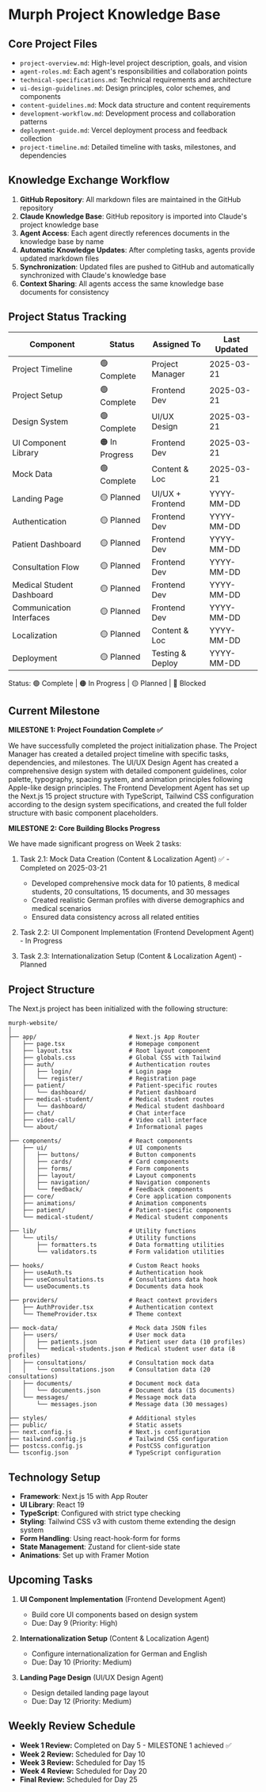 # Murph Project Knowledge Base

## Core Project Files

- `project-overview.md`: High-level project description, goals, and vision
- `agent-roles.md`: Each agent's responsibilities and collaboration points
- `technical-specifications.md`: Technical requirements and architecture
- `ui-design-guidelines.md`: Design principles, color schemes, and components
- `content-guidelines.md`: Mock data structure and content requirements
- `development-workflow.md`: Development process and collaboration patterns
- `deployment-guide.md`: Vercel deployment process and feedback collection
- `project-timeline.md`: Detailed timeline with tasks, milestones, and dependencies

## Knowledge Exchange Workflow

1. **GitHub Repository**: All markdown files are maintained in the GitHub repository
2. **Claude Knowledge Base**: GitHub repository is imported into Claude's project knowledge base
3. **Agent Access**: Each agent directly references documents in the knowledge base by name
4. **Automatic Knowledge Updates**: After completing tasks, agents provide updated markdown files
5. **Synchronization**: Updated files are pushed to GitHub and automatically synchronized with Claude's knowledge base
6. **Context Sharing**: All agents access the same knowledge base documents for consistency

## Project Status Tracking

| Component                 | Status        | Assigned To      | Last Updated |
| ------------------------- | ------------- | ---------------- | ------------ |
| Project Timeline          | 🟢 Complete    | Project Manager  | 2025-03-21   |
| Project Setup             | 🟢 Complete    | Frontend Dev     | 2025-03-21   |
| Design System             | 🟢 Complete    | UI/UX Design     | 2025-03-21   |
| UI Component Library      | 🟠 In Progress | Frontend Dev     | 2025-03-21   |
| Mock Data                 | 🟢 Complete    | Content & Loc    | 2025-03-21   |
| Landing Page              | 🟡 Planned     | UI/UX + Frontend | YYYY-MM-DD   |
| Authentication            | 🟡 Planned     | Frontend Dev     | YYYY-MM-DD   |
| Patient Dashboard         | 🟡 Planned     | Frontend Dev     | YYYY-MM-DD   |
| Consultation Flow         | 🟡 Planned     | Frontend Dev     | YYYY-MM-DD   |
| Medical Student Dashboard | 🟡 Planned     | Frontend Dev     | YYYY-MM-DD   |
| Communication Interfaces  | 🟡 Planned     | Frontend Dev     | YYYY-MM-DD   |
| Localization              | 🟡 Planned     | Content & Loc    | YYYY-MM-DD   |
| Deployment                | 🟡 Planned     | Testing & Deploy | YYYY-MM-DD   |

Status: 🟢 Complete | 🟠 In Progress | 🟡 Planned | 🔴 Blocked

## Current Milestone

**MILESTONE 1: Project Foundation Complete ✅**

We have successfully completed the project initialization phase. The Project Manager has created a detailed project timeline with specific tasks, dependencies, and milestones. The UI/UX Design Agent has created a comprehensive design system with detailed component guidelines, color palette, typography, spacing system, and animation principles following Apple-like design principles. The Frontend Development Agent has set up the Next.js 15 project structure with TypeScript, Tailwind CSS configuration according to the design system specifications, and created the full folder structure with basic component placeholders.

**MILESTONE 2: Core Building Blocks Progress**

We have made significant progress on Week 2 tasks:
1. Task 2.1: Mock Data Creation (Content & Localization Agent) ✅ - Completed on 2025-03-21
   - Developed comprehensive mock data for 10 patients, 8 medical students, 20 consultations, 15 documents, and 30 messages
   - Created realistic German profiles with diverse demographics and medical scenarios
   - Ensured data consistency across all related entities

2. Task 2.2: UI Component Implementation (Frontend Development Agent) - In Progress
3. Task 2.3: Internationalization Setup (Content & Localization Agent) - Planned

## Project Structure

The Next.js project has been initialized with the following structure:

```
murph-website/
│
├── app/                          # Next.js App Router
│   ├── page.tsx                  # Homepage component
│   ├── layout.tsx                # Root layout component
│   ├── globals.css               # Global CSS with Tailwind
│   ├── auth/                     # Authentication routes
│   │   ├── login/                # Login page
│   │   └── register/             # Registration page
│   ├── patient/                  # Patient-specific routes
│   │   └── dashboard/            # Patient dashboard
│   ├── medical-student/          # Medical student routes
│   │   └── dashboard/            # Medical student dashboard
│   ├── chat/                     # Chat interface
│   ├── video-call/               # Video call interface
│   └── about/                    # Informational pages
│
├── components/                   # React components
│   ├── ui/                       # UI components
│   │   ├── buttons/              # Button components
│   │   ├── cards/                # Card components
│   │   ├── forms/                # Form components
│   │   ├── layout/               # Layout components
│   │   ├── navigation/           # Navigation components
│   │   └── feedback/             # Feedback components
│   ├── core/                     # Core application components
│   ├── animations/               # Animation components
│   ├── patient/                  # Patient-specific components
│   └── medical-student/          # Medical student components
│
├── lib/                          # Utility functions
│   └── utils/                    # Utility functions
│       ├── formatters.ts         # Data formatting utilities
│       └── validators.ts         # Form validation utilities
│
├── hooks/                        # Custom React hooks
│   ├── useAuth.ts                # Authentication hook
│   ├── useConsultations.ts       # Consultations data hook
│   └── useDocuments.ts           # Documents data hook
│
├── providers/                    # React context providers
│   ├── AuthProvider.tsx          # Authentication context
│   └── ThemeProvider.tsx         # Theme context
│
├── mock-data/                    # Mock data JSON files
│   ├── users/                    # User mock data
│   │   ├── patients.json         # Patient user data (10 profiles)
│   │   └── medical-students.json # Medical student user data (8 profiles)
│   ├── consultations/            # Consultation mock data
│   │   └── consultations.json    # Consultation data (20 consultations)
│   ├── documents/                # Document mock data
│   │   └── documents.json        # Document data (15 documents)
│   └── messages/                 # Message mock data
│       └── messages.json         # Message data (30 messages)
│
├── styles/                       # Additional styles
├── public/                       # Static assets
├── next.config.js                # Next.js configuration
├── tailwind.config.js            # Tailwind CSS configuration
├── postcss.config.js             # PostCSS configuration
└── tsconfig.json                 # TypeScript configuration
```

## Technology Setup

- **Framework**: Next.js 15 with App Router
- **UI Library**: React 19
- **TypeScript**: Configured with strict type checking
- **Styling**: Tailwind CSS v3 with custom theme extending the design system
- **Form Handling**: Using react-hook-form for forms
- **State Management**: Zustand for client-side state
- **Animations**: Set up with Framer Motion

## Upcoming Tasks

1. **UI Component Implementation** (Frontend Development Agent)
   - Build core UI components based on design system
   - Due: Day 9 (Priority: High)

2. **Internationalization Setup** (Content & Localization Agent)
   - Configure internationalization for German and English
   - Due: Day 10 (Priority: Medium)

3. **Landing Page Design** (UI/UX Design Agent)
   - Design detailed landing page layout
   - Due: Day 12 (Priority: Medium)

## Weekly Review Schedule

- **Week 1 Review:** Completed on Day 5 - MILESTONE 1 achieved ✅
- **Week 2 Review:** Scheduled for Day 10
- **Week 3 Review:** Scheduled for Day 15
- **Week 4 Review:** Scheduled for Day 20
- **Final Review:** Scheduled for Day 25